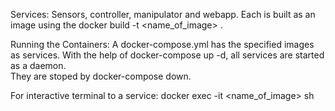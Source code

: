 Services:
    Sensors, controller, manipulator and webapp. 
    Each is built as an image using the docker build -t <name_of_image> .

Running the Containers:
    A docker-compose.yml has the specified images as services. 
    With the help of docker-compose up -d, all services are started as a daemon.  
    They are stoped by docker-compose down.

For interactive terminal to a service:
    docker exec -it <name_of_image> sh
